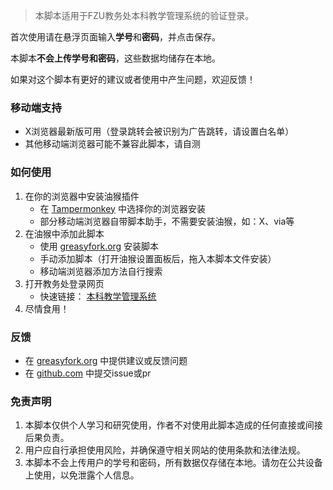 >本脚本适用于FZU教务处本科教学管理系统的验证登录。

首次使用请在悬浮页面输入**学号**和**密码**，并点击保存。

本脚本**不会上传学号和密码**，这些数据均储存在本地。

如果对这个脚本有更好的建议或者使用中产生问题，欢迎反馈！

### 移动端支持

- X浏览器最新版可用（登录跳转会被识别为广告跳转，请设置白名单）
- 其他移动端浏览器可能不兼容此脚本，请自测

### 如何使用

1. 在你的浏览器中安装油猴插件
   - 在 [Tampermonkey](https://www.tampermonkey.net/index.php) 中选择你的浏览器安装
   - 部分移动端浏览器自带脚本助手，不需要安装油猴，如：X、via等
2. 在油猴中添加此脚本
   - 使用 [greasyfork.org](https://greasyfork.org/zh-CN/scripts/526970-fzu-jwch-auto-login) 安装脚本
   - 手动添加脚本（打开油猴设置面板后，拖入本脚本文件安装）
   - 移动端浏览器添加方法自行搜索
3. 打开教务处登录网页
   - 快速链接： [本科教学管理系统](https://jwch.fzu.edu.cn/login.htm)
4. 尽情食用！

### 反馈

- 在 [greasyfork.org](https://greasyfork.org/zh-CN/scripts/526970-fzu-jwch-auto-login/feedback) 中提供建议或反馈问题
- 在 [github.com](https://github.com/west2-online/FZU-JWCH-Auto-Login) 中提交issue或pr

### 免责声明

1. 本脚本仅供个人学习和研究使用，作者不对使用此脚本造成的任何直接或间接后果负责。
2. 用户应自行承担使用风险，并确保遵守相关网站的使用条款和法律法规。
3. 本脚本不会上传用户的学号和密码，所有数据仅存储在本地。请勿在公共设备上使用，以免泄露个人信息。